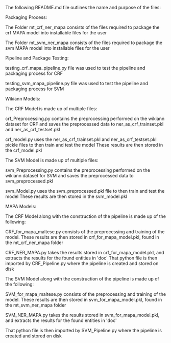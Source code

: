 The following README.md file outlines the name and purpose of the files:


Packaging Process:


  The Folder mt_crf_ner_mapa consists of the files required to package the crf MAPA model into installable files for the user

  
  The Folder mt_svm_ner_mapa consists of the files required to package the svm MAPA model into installable files for the user



Pipeline and Package Testing:


  testing_crf_mapa_pipeline.py file was used to test the pipeline and packaging process for CRF

  
  testing_svm_mapa_pipeline.py file was used to test the pipeline and packaging process for SVM



Wikiann Models:


The CRF Model is made up of multiple files:


  crf_Preprocessing.py contains the preprocessing performed on the wikiann dataset for CRF and saves the preprocessed data to
    ner_as_crf_trainset.pkl and ner_as_crf_testset.pkl

      
  crf_model.py uses the ner_as_crf_trainset.pkl and ner_as_crf_testset.pkl pickle files to then train and test the model
    These results are then stored in the crf_model.pkl



The SVM Model is made up of multiple files:


  svm_Preprocessing.py contains the preprocessing performed on the wikiann dataset for SVM and saves the preprocessed data to
    svm_preprocessed.pkl

      
  svm_Model.py uses the svm_preprocessed.pkl file to then train and test the model
    These results are then stored in the svm_model.pkl



MAPA Models:


The CRF Model along with the construction of the pipeline is made up of the following:


  CRF_for_mapa_maltese.py consists of the preprocessing and training of the model. These results are then stored in
    crf_for_mapa_model.pkl, found in the mt_crf_ner_mapa folder

    
  CRF_NER_MAPA.py takes the results stored in crf_for_mapa_model.pkl, and extracts the results for the found entities in 'doc'
  That python file is then imported by CRF_Pipeline.py where the pipeline is created and stored on disk



The SVM Model along with the construction of the pipeline is made up of the following:


  SVM_for_mapa_maltese.py consists of the preprocessing and training of the model. These results are then stored in
    svm_for_mapa_model.pkl, found in the mt_svm_ner_mapa folder

    
  SVM_NER_MAPA.py takes the results stored in svm_for_mapa_model.pkl, and extracts the results for the found entities in 'doc'

  
  That python file is then imported by SVM_Pipeline.py where the pipeline is created and stored on disk
  

    
